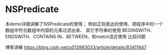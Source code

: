 # NSPredicate
本demo详细讲解了NSPredicate的使用；
例如正则表达的使用、把程序中的一个数组中符合数组中内容的元素过滤出来、
其它字符串的使用 BEGINSWITH、ENDSWITH、CONTAINS IN、BETWEEN、和match混合使用 比较问题

博客讲解 https://blog.csdn.net/u013983033/article/details/83411647
